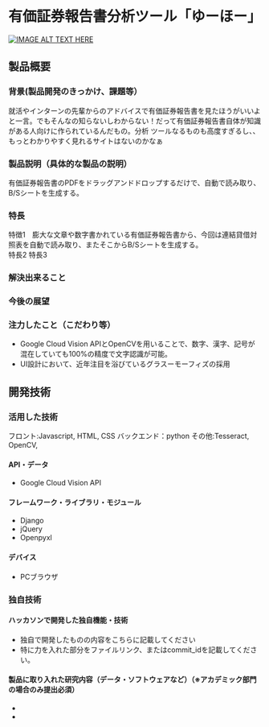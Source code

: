 # 有価証券報告書分析ツール「ゆーほー」

[![IMAGE ALT TEXT HERE](https://jphacks.com/wp-content/uploads/2021/07/JPHACKS2021_ogp.jpg)](https://www.youtube.com/watch?v=LUPQFB4QyVo)

## 製品概要

### 背景(製品開発のきっかけ、課題等）
就活やインターンの先輩からのアドバイスで有価証券報告書を見たほうがいいよと一言。でもそんなの知らないしわからない！だって有価証券報告書自体が知識がある人向けに作られているんだもの。分析
ツールなるものも高度すぎるし、、もっとわかりやすく見れるサイトはないのかなぁ

### 製品説明（具体的な製品の説明）
有価証券報告書のPDFをドラッグアンドドロップするだけで、自動で読み取り、B/Sシートを生成する。
### 特長
特徴1　膨大な文章や数字書かれている有価証券報告書から、今回は連結貸借対照表を自動で読み取り、またそこからB/Sシートを生成する。<br>
特長2
特長3

### 解決出来ること
### 今後の展望
### 注力したこと（こだわり等）
* Google Cloud Vision APIとOpenCVを用いることで、数字、漢字、記号が混在していても100%の精度で文字認識が可能。
* UI設計において、近年注目を浴びているグラスーモーフィズの採用

## 開発技術
### 活用した技術
フロント:Javascript, HTML, CSS
バックエンド：python
その他:Tesseract, OpenCV, 
#### API・データ
* Google Cloud Vision API

#### フレームワーク・ライブラリ・モジュール
* Django
* jQuery
* Openpyxl

#### デバイス
* PCブラウザ

### 独自技術
#### ハッカソンで開発した独自機能・技術
* 独自で開発したものの内容をこちらに記載してください
* 特に力を入れた部分をファイルリンク、またはcommit_idを記載してください。

#### 製品に取り入れた研究内容（データ・ソフトウェアなど）（※アカデミック部門の場合のみ提出必須）
* 
* 
